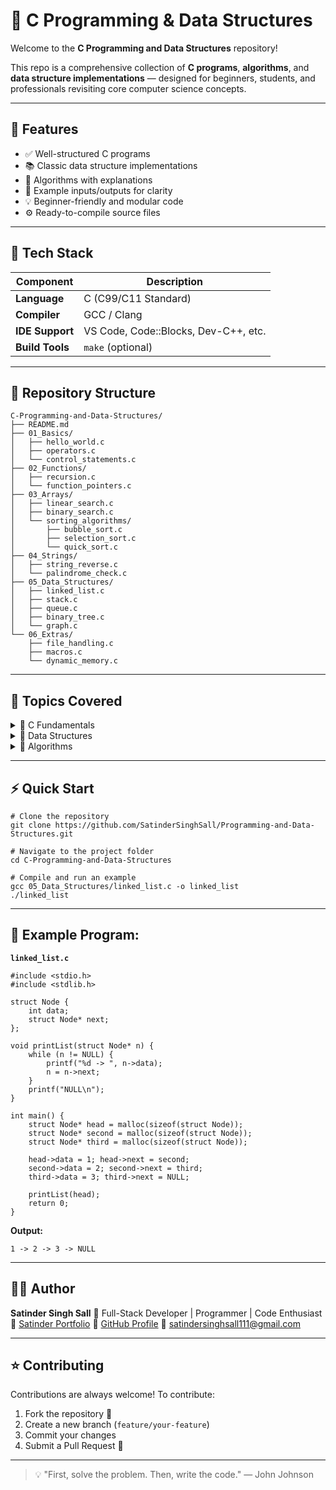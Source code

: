 # 🧠 C Programming & Data Structures

Welcome to the **C Programming and Data Structures** repository!

This repo is a comprehensive collection of **C programs**, **algorithms**, and **data structure implementations** — designed for beginners, students, and professionals revisiting core computer science concepts.

---

## 🚀 Features

- ✅ Well-structured C programs
- 📚 Classic data structure implementations
- 🧩 Algorithms with explanations
- 🧪 Example inputs/outputs for clarity
- 💡 Beginner-friendly and modular code
- ⚙️ Ready-to-compile source files

---

## 🧰 Tech Stack

| Component       | Description                          |
| --------------- | ------------------------------------ |
| **Language**    | C (C99/C11 Standard)                 |
| **Compiler**    | GCC / Clang                          |
| **IDE Support** | VS Code, Code::Blocks, Dev-C++, etc. |
| **Build Tools** | `make` (optional)                    |

---

## 📂 Repository Structure

```
C-Programming-and-Data-Structures/
├── README.md
├── 01_Basics/
│   ├── hello_world.c
│   ├── operators.c
│   └── control_statements.c
├── 02_Functions/
│   ├── recursion.c
│   └── function_pointers.c
├── 03_Arrays/
│   ├── linear_search.c
│   ├── binary_search.c
│   └── sorting_algorithms/
│       ├── bubble_sort.c
│       ├── selection_sort.c
│       └── quick_sort.c
├── 04_Strings/
│   ├── string_reverse.c
│   └── palindrome_check.c
├── 05_Data_Structures/
│   ├── linked_list.c
│   ├── stack.c
│   ├── queue.c
│   ├── binary_tree.c
│   └── graph.c
└── 06_Extras/
    ├── file_handling.c
    ├── macros.c
    └── dynamic_memory.c
```

---

## 📘 Topics Covered

<details>
<summary>🔹 C Fundamentals</summary>

- Variables, Data Types, Operators
- Control Statements (if-else, loops, switch)
- Functions, Recursion
- Pointers and Memory Management

</details>

<details>
<summary>🔹 Data Structures</summary>

- Arrays & Strings
- Linked Lists (Singly, Doubly, Circular)
- Stacks & Queues
- Trees & Binary Search Trees
- Graphs (Adjacency List/Matrix)
- Hash Tables

</details>

<details>
<summary>🔹 Algorithms</summary>

- Searching (Linear, Binary)
- Sorting (Bubble, Selection, Insertion, Merge, Quick)
- Traversal Algorithms (DFS, BFS)

</details>

---

## ⚡ Quick Start

```
# Clone the repository
git clone https://github.com/SatinderSinghSall/Programming-and-Data-Structures.git

# Navigate to the project folder
cd C-Programming-and-Data-Structures

# Compile and run an example
gcc 05_Data_Structures/linked_list.c -o linked_list
./linked_list
```

---

## 🧪 Example Program:

**`linked_list.c`**

```
#include <stdio.h>
#include <stdlib.h>

struct Node {
    int data;
    struct Node* next;
};

void printList(struct Node* n) {
    while (n != NULL) {
        printf("%d -> ", n->data);
        n = n->next;
    }
    printf("NULL\n");
}

int main() {
    struct Node* head = malloc(sizeof(struct Node));
    struct Node* second = malloc(sizeof(struct Node));
    struct Node* third = malloc(sizeof(struct Node));

    head->data = 1; head->next = second;
    second->data = 2; second->next = third;
    third->data = 3; third->next = NULL;

    printList(head);
    return 0;
}
```

**Output:**

```
1 -> 2 -> 3 -> NULL
```

---

## 🧑‍💻 Author

**Satinder Singh Sall**
💼 Full-Stack Developer | Programmer | Code Enthusiast
🔗 [Satinder Portfolio](https://satinder-portfolio.vercel.app/)
🔗 [GitHub Profile](https://github.com/SatinderSinghSall)
📧 [satindersinghsall111@gmail.com](satindersinghsall111@gmail.com)

---

## ⭐ Contributing

Contributions are always welcome!
To contribute:

1. Fork the repository 🍴
2. Create a new branch (`feature/your-feature`)
3. Commit your changes
4. Submit a Pull Request 🚀

---

> 💡 "First, solve the problem. Then, write the code." — John Johnson
